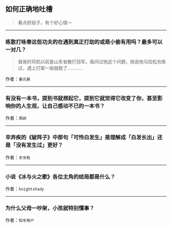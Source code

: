 ## 如何正确地吐槽

> 看点好段子，有个好心情～


 
---

### 练散打咏春这些功夫的在遇到真正打劫的或是小偷有用吗？最多可以一对几？

> 我爸的司机以前是山东省散打冠军。我问过他这个问题，他说他马拉松也练过，遇上打架一般就跑了…………


作者：`姜元昊`

---

### 有没有一本书，提到书就想起它，提到它就觉得它改变了你，甚至影响你的人生观，让自己感动不已的一本书？

> 


作者：`周峤`

---

### 辛弃疾的《破阵子》中那句「可怜白发生」是理解成「白发长出」还是「没有发生过」更好？

> 


作者：`东东枪`

---

### 小说《冰与火之歌》各位主角的结局都是什么？

> 


作者：`knightshady`

---

### 为什么父母一吵架，小孩就特别懂事？

> 


作者：`知乎用户`